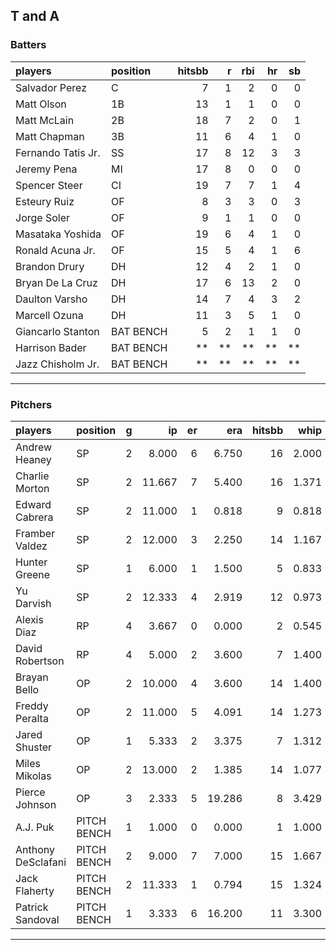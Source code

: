 ## T and A

### Batters

 
|players            |position  | hitsbb|  r| rbi| hr| sb| 
|:------------------|:---------|------:|--:|---:|--:|--:| 
|Salvador Perez     |C         |      7|  1|   2|  0|  0| 
|Matt Olson         |1B        |     13|  1|   1|  0|  0| 
|Matt McLain        |2B        |     18|  7|   2|  0|  1| 
|Matt Chapman       |3B        |     11|  6|   4|  1|  0| 
|Fernando Tatis Jr. |SS        |     17|  8|  12|  3|  3| 
|Jeremy Pena        |MI        |     17|  8|   0|  0|  0| 
|Spencer Steer      |CI        |     19|  7|   7|  1|  4| 
|Esteury Ruiz       |OF        |      8|  3|   3|  0|  3| 
|Jorge Soler        |OF        |      9|  1|   1|  0|  0| 
|Masataka Yoshida   |OF        |     19|  6|   4|  1|  0| 
|Ronald Acuna Jr.   |OF        |     15|  5|   4|  1|  6| 
|Brandon Drury      |DH        |     12|  4|   2|  1|  0| 
|Bryan De La Cruz   |DH        |     17|  6|  13|  2|  0| 
|Daulton Varsho     |DH        |     14|  7|   4|  3|  2| 
|Marcell Ozuna      |DH        |     11|  3|   5|  1|  0| 
|Giancarlo Stanton  |BAT BENCH |      5|  2|   1|  1|  0| 
|Harrison Bader     |BAT BENCH |     **| **|  **| **| **| 
|Jazz Chisholm Jr.  |BAT BENCH |     **| **|  **| **| **| 


* * *

### Pitchers

 
|players            |position    |  g|     ip| er|    era| hitsbb|  whip| so|  w| sv| 
|:------------------|:-----------|--:|------:|--:|------:|------:|-----:|--:|--:|--:| 
|Andrew Heaney      |SP          |  2|  8.000|  6|  6.750|     16| 2.000| 10|  0|  0| 
|Charlie Morton     |SP          |  2| 11.667|  7|  5.400|     16| 1.371| 14|  0|  0| 
|Edward Cabrera     |SP          |  2| 11.000|  1|  0.818|      9| 0.818| 14|  2|  0| 
|Framber Valdez     |SP          |  2| 12.000|  3|  2.250|     14| 1.167| 12|  1|  0| 
|Hunter Greene      |SP          |  1|  6.000|  1|  1.500|      5| 0.833|  8|  0|  0| 
|Yu Darvish         |SP          |  2| 12.333|  4|  2.919|     12| 0.973| 15|  2|  0| 
|Alexis Diaz        |RP          |  4|  3.667|  0|  0.000|      2| 0.545|  6|  1|  2| 
|David Robertson    |RP          |  4|  5.000|  2|  3.600|      7| 1.400|  9|  0|  2| 
|Brayan Bello       |OP          |  2| 10.000|  4|  3.600|     14| 1.400|  9|  0|  0| 
|Freddy Peralta     |OP          |  2| 11.000|  5|  4.091|     14| 1.273| 12|  0|  0| 
|Jared Shuster      |OP          |  1|  5.333|  2|  3.375|      7| 1.312|  1|  1|  0| 
|Miles Mikolas      |OP          |  2| 13.000|  2|  1.385|     14| 1.077| 12|  1|  0| 
|Pierce Johnson     |OP          |  3|  2.333|  5| 19.286|      8| 3.429|  4|  0|  0| 
|A.J. Puk           |PITCH BENCH |  1|  1.000|  0|  0.000|      1| 1.000|  3|  0|  0| 
|Anthony DeSclafani |PITCH BENCH |  2|  9.000|  7|  7.000|     15| 1.667|  4|  0|  0| 
|Jack Flaherty      |PITCH BENCH |  2| 11.333|  1|  0.794|     15| 1.324| 14|  0|  0| 
|Patrick Sandoval   |PITCH BENCH |  1|  3.333|  6| 16.200|     11| 3.300|  4|  0|  0| 


* * *


